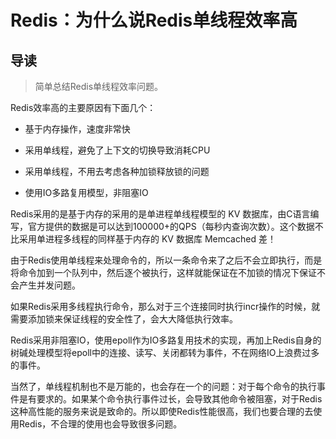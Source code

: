 # Redis：为什么说Redis单线程效率高

## 导读

> 简单总结Redis单线程效率问题。

Redis效率高的主要原因有下面几个：

- 基于内存操作，速度非常快

- 采用单线程，避免了上下文的切换导致消耗CPU

- 采用单线程，不用去考虑各种加锁释放锁的问题

- 使用IO多路复用模型，非阻塞IO

Redis采用的是基于内存的采用的是单进程单线程模型的 KV 数据库，由C语言编写，官方提供的数据是可以达到100000+的QPS（每秒内查询次数）。这个数据不比采用单进程多线程的同样基于内存的 KV 数据库 Memcached 差！

由于Redis使用单线程来处理命令的，所以一条命令来了之后不会立即执行，而是将命令加到一个队列中，然后逐个被执行，这样就能保证在不加锁的情况下保证不会产生并发问题。

如果Redis采用多线程执行命令，那么对于三个连接同时执行incr操作的时候，就需要添加锁来保证线程的安全性了，会大大降低执行效率。

Redis采用非阻塞IO，使用epoll作为IO多路复用技术的实现，再加上Redis自身的树碱处理模型将epoll中的连接、读写、关闭都转为事件，不在网络IO上浪费过多的事件。

当然了，单线程机制也不是万能的，也会存在一个的问题：对于每个命令的执行事件是有要求的。如果某个命令执行事件过长，会导致其他命令被阻塞，对于Redis这种高性能的服务来说是致命的。所以即使Redis性能很高，我们也要合理的去使用Redis，不合理的使用也会导致很多问题。
